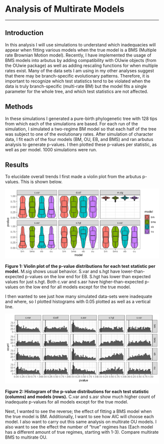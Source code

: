 
# Analysis of Multirate Models

------------------------------------------------------------------------

## Introduction

In this analysis I will use simulations to understand which inadequacies
will appear when fitting various models when the true model is a BMS
(Multiple rate Brownian Motion model). Recently, I have implemented the
usage of BMS models into arbutus by adding compatibility with OUwie
objects (from the OUwie package) as well as adding rescaling functions
for when multiple rates exist. Many of the data sets I am using in my
other analyses suggest that there may be branch-specific evolutionary
patterns. Therefore, it is important to recognize which test statistics
tend to be violated when the data is truly branch-specific (multi-rate
BM) but the model fits a single parameter for the whole tree, and which
test statistics are not affected.

## Methods

In these simulations I generated a pure-birth phylogenetic tree with 128
tips from which each of the simulations are based. For each run of the
simulation, I simulated a two-regime BM model so that each half of the
tree was subject to one of the evolutionary rates. After simulation of
character data, I fit each of the four models (BM, OU, EB, and BMS) and
ran arbutus analysis to generate p-values. I then plotted these p-values
per statistic, as well as per model. 1000 simulations were run.

## Results

To elucidate overall trends I first made a violin plot from the arbutus
p-values. This is shown below.

![](Figures/multirate_violins.png)

**Figure 1: Violin plot of the p-value distributions for each test
statistic per model.** M.sig shows usual behavior. S.var and s.hgt have
lower-than-expected p-values on the low end for EB. S.hgt has lower than
expected values for just s.hgt. Both c.var and s.asr have
higher-than-expected p-values on the low end for all models except for
the true model.

I then wanted to see just how many simulated data-sets were inadequate
and where, so I plotted histograms with 0.05 plotted as well as a
vertical line.

![](Figures/multirate_histograms.png)

**Figure 2: Histogram of the p-value distributions for each test
statistic (columns) and models (rows).** C.var and s.asr show much
higher count of inadequate p-values for all models except for the true
model.

Next, I wanted to see the reverse; the effect of fitting a BMS model
when the true model is BM. Additionally, I want to see how AIC will
choose each model. I also want to carry out this same analysis on
multirate OU models. I also want to see the effect the number of “true”
regimes has (Each model has a different amount of true regimes, starting
with 1-3). Compare multirate BMS to multirate OU.
